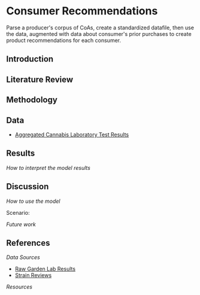 # Consumer Recommendations

Parse a producer's corpus of CoAs, create a standardized datafile, then use the data, augmented with data about consumer's prior purchases to create product recommendations for each consumer.


## Introduction



## Literature Review



## Methodology



## Data

- [Aggregated Cannabis Laboratory Test Results](https://huggingface.co/datasets/cannlytics/aggregated-cannabis-test-results)


## Results

*How to interpret the model results*

## Discussion

*How to use the model*

Scenario: 

*Future work*


## References

*Data Sources*

- [Raw Garden Lab Results](https://rawgarden.farm/lab-results/)
- [Strain Reviews](https://cannlytics.page.link/reported-effects)

*Resources*
